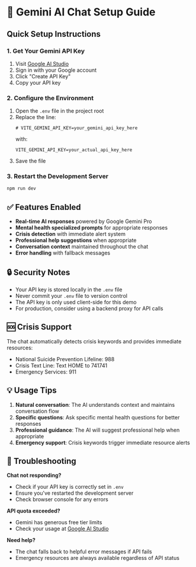 # 🤖 Gemini AI Chat Setup Guide

## Quick Setup Instructions

### 1. Get Your Gemini API Key
1. Visit [Google AI Studio](https://makersuite.google.com/app/apikey)
2. Sign in with your Google account
3. Click "Create API Key"
4. Copy your API key

### 2. Configure the Environment
1. Open the `.env` file in the project root
2. Replace the line:
   ```
   # VITE_GEMINI_API_KEY=your_gemini_api_key_here
   ```
   with:
   ```
   VITE_GEMINI_API_KEY=your_actual_api_key_here
   ```
3. Save the file

### 3. Restart the Development Server
```bash
npm run dev
```

## ✅ Features Enabled

- **Real-time AI responses** powered by Google Gemini Pro
- **Mental health specialized prompts** for appropriate responses
- **Crisis detection** with immediate alert system
- **Professional help suggestions** when appropriate
- **Conversation context** maintained throughout the chat
- **Error handling** with fallback messages

## 🔒 Security Notes

- Your API key is stored locally in the `.env` file
- Never commit your `.env` file to version control
- The API key is only used client-side for this demo
- For production, consider using a backend proxy for API calls

## 🆘 Crisis Support

The chat automatically detects crisis keywords and provides immediate resources:
- National Suicide Prevention Lifeline: 988
- Crisis Text Line: Text HOME to 741741
- Emergency Services: 911

## 💡 Usage Tips

1. **Natural conversation**: The AI understands context and maintains conversation flow
2. **Specific questions**: Ask specific mental health questions for better responses
3. **Professional guidance**: The AI will suggest professional help when appropriate
4. **Emergency support**: Crisis keywords trigger immediate resource alerts

## 🔧 Troubleshooting

**Chat not responding?**
- Check if your API key is correctly set in `.env`
- Ensure you've restarted the development server
- Check browser console for any errors

**API quota exceeded?**
- Gemini has generous free tier limits
- Check your usage at [Google AI Studio](https://makersuite.google.com/)

**Need help?**
- The chat falls back to helpful error messages if API fails
- Emergency resources are always available regardless of API status
